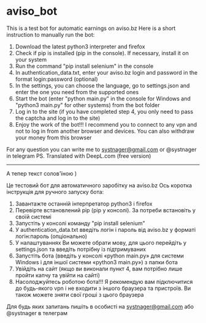 # aviso_bot
This is a test bot for automatic earnings on aviso.bz Here is a short instruction to manually run the bot:

1. Download the latest python3 interpreter and firefox
2. Check if pip is installed (pip in the console). If necessary, install it on your system
3. Run the command "pip install selenium" in the console
4. In authentication_data.txt, enter your aviso.bz login and password in the format login:password (optional)
5. In the settings, you can choose the language, go to settings.json and enter the one you need from the supported ones
6. Start the bot (enter "python main.py" in the console for Windows and "python3 main.py" for other systems) from the bot folder
7. Log in to the site (if you have completed step 4, you only need to pass the captcha and log in to the site)
8. Enjoy the work of the bot!!! I recommend you to connect to any vpn and not to log in from another browser and devices. You can also withdraw your money from this browser

For any question you can write me to systnager@gmail.com or @systnager in telegram
PS. Translated with DeepL.com (free version)

_________________________________________________________________________________________________________________________________________________
А тепер текст солов'їною )

Це тестовий бот для автоматичного заробітку на aviso.bz Ось коротка інструкція для ручного запуску бота:

1. Завантажте останній інтерпретатор python3 і firefox
2. Перевірте встановлений pip (pip у консолі). За потреби встановіть у своїй системі
3. Запустіть у консолі команду "pip install selenium"
4. У authentication_data.txt введіть логін і пароль від aviso.bz у форматі логін:пароль (опціонально)
5. У налаштуваннях Ви можете обрати мову, для цього перейдіть у settings.json та введіть потрібну із підтримуваних
6. Запустіть бота (введіть у консолі «python main.py» для системи Windows і для іншої системи «python3 main.py») з папки бота
7. Увійдіть на сайт (якщо ви виконали пункт 4, вам потрібно лише пройти капчу та увійти на сайті)
8. Насолоджуйтесь роботою бота!!! Я рекомендую вам підключитися до будь-якого vpn і не входити з іншого браузера та пристроїв. Ви також можете зняти свої гроші з цього браузера

Для будь яких запитань пишіть в особисті на systnager@gmail.com або @systnager в телеграм